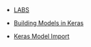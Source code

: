 * [LABS](Labs/01.md)

* [Building Models in Keras](BuildingKerasModels/01.md)

* [Keras Model Import](KerasModelImport/01.md)
